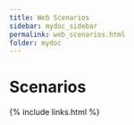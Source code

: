 ```yaml
---
title: Web Scenarios
sidebar: mydoc_sidebar
permalink: web_scenarios.html
folder: mydoc
---
```


# Scenarios





{% include links.html %}
